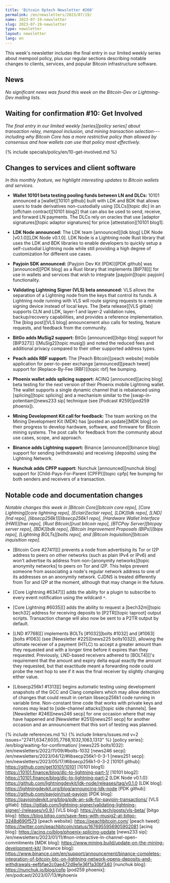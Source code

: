 ```yaml
---
title: 'Bitcoin Optech Newsletter #260'
permalink: /en/newsletters/2023/07/19/
name: 2023-07-19-newsletter
slug: 2023-07-19-newsletter
type: newsletter
layout: newsletter
lang: en
---
```

This week's newsletter includes the final entry in our limited weekly
series about mempool policy, plus our regular sections describing
notable changes to clients, services, and popular Bitcoin infrastructure
software.

## News

_No significant news was found this week on the Bitcoin-Dev or
Lightning-Dev mailing lists._

## Waiting for confirmation #10: Get Involved

_The final entry in our limited weekly [series][policy series] about
transaction relay, mempool inclusion, and mining transaction
selection---including why Bitcoin Core has a more restrictive policy
than allowed by consensus and how wallets can use that policy most
effectively._

{% include specials/policy/en/10-get-involved.md %}

## Changes to services and client software

*In this monthly feature, we highlight interesting updates to Bitcoin
wallets and services.*

- **Wallet 10101 beta testing pooling funds between LN and DLCs:**
  10101 announced a [wallet][10101 github] built with LDK and BDK that allows users to trade
  derivatives non-custodially using [DLCs][topic dlc] in an [offchain contract][10101 blog2]
  that can also be used to send, receive, and forward LN payments. The DLCs rely
  on oracles that use [adaptor signatures][topic adaptor signatures] for price
  [attestation][10101 blog1].

- **LDK Node announced:**
  The LDK team [announced][ldk blog] LDK Node [v0.1.0][LDK Node v0.1.0]. LDK Node is a
  Lightning node Rust library that uses the LDK and BDK libraries to enable developers
  to quickly setup a self-custodial Lightning node while still providing a high degree of
  customization for different use cases.

- **Payjoin SDK announced:**
  [Payjoin Dev Kit (PDK)][PDK github] was [announced][PDK blog] as a Rust
  library that implements [BIP78][] for use in wallets and services that wish to
  integrate [payjoin][topic payjoin] functionality.

- **Validating Lightning Signer (VLS) beta announced:**
  VLS allows the separation of a Lightning node from the keys that control its
  funds. A Lightning node running with VLS will route signing requests to a
  remote signing device instead of local keys. The [beta release][VLS gitlab]
  supports CLN and LDK, layer-1 and layer-2 validation rules, backup/recovery
  capabilities, and provides a reference implementation. The [blog
  post][VLS blog] announcement also calls for testing, feature requests, and feedback from the community.

- **BitGo adds MuSig2 support:**
  BitGo [announced][bitgo blog] support for [BIP327][] ([MuSig2][topic musig])
  and noted the reduced fees and additional privacy compared to their other
  supported address types.

- **Peach adds RBF support:**
  The [Peach Bitcoin][peach website] mobile application for peer-to-peer
  exchange [announced][peach tweet] support for [Replace-By-Fee (RBF)][topic rbf] fee bumping.

- **Phoenix wallet adds splicing support:**
  ACINQ [announced][acinq blog] beta testing for the next version of their
  Phoenix mobile Lightning wallet. The wallet supports a single dynamic channel
  that is rebalanced using [splicing][topic splicing] and
  a mechanism similar to the [swap-in-potentiam][news233 sip] technique (see
  [Podcast #259][pod259 phoenix]).

- **Mining Development Kit call for feedback:**
  The team working on the Mining Development Kit (MDK) has [posted an update][MDK blog] on their
  progress to develop hardware, software, and firmware for Bitcoin mining systems. The post
  calls for feedback from the community about use cases, scope, and approach.

- **Binance adds Lightning support:**
  Binance [announced][binance blog] support for sending (withdrawals) and
  receiving (deposits) using the Lightning Network.

- **Nunchuk adds CPFP support:**
  Nunchuk [announced][nunchuk blog] support for [Child-Pays-For-Parent
  (CPFP)][topic cpfp] fee bumping for both senders and receivers of a transaction.

## Notable code and documentation changes

*Notable changes this week in [Bitcoin Core][bitcoin core repo], [Core
Lightning][core lightning repo], [Eclair][eclair repo], [LDK][ldk repo],
[LND][lnd repo], [libsecp256k1][libsecp256k1 repo], [Hardware Wallet
Interface (HWI)][hwi repo], [Rust Bitcoin][rust bitcoin repo], [BTCPay
Server][btcpay server repo], [BDK][bdk repo], [Bitcoin Improvement
Proposals (BIPs)][bips repo], [Lightning BOLTs][bolts repo], and
[Bitcoin Inquisition][bitcoin inquisition repo].*

- [Bitcoin Core #27411][] prevents a node from advertising its Tor or
  I2P address to peers on other networks (such as plain IPv4 or IPv6)
  and won't advertise its address from non-[anonymity networks][topic
  anonymity networks] to peers on Tor and I2P.  This helps prevent
  someone from associating a node's regular network address to one of its
  addresses on an anonymity network.  CJDNS is treated differently from
  Tor and I2P at the moment, although that may change in the future.

- [Core Lightning #6347][] adds the ability for a plugin to subscribe to
  every event notification using the wildcard `*`.

- [Core Lightning #6035][] adds the ability to request a [bech32m][topic
  bech32] address for receiving deposits to [P2TR][topic taproot] output
  scripts.  Transaction change will also now be sent to a P2TR output by
  default.

- [LND #7768][] implements BOLTs [#1032][bolts #1032] and [#1063][bolts
  #1063] (see [Newsletter #225][news225 bolts1032]), allowing the
  ultimate receiver of a payment (HTLC) to accept a greater amount than
  they requested and with a longer time before it expires than they
  requested.  Previously, LND-based receivers adhered to [BOLT4][]'s
  requirement that the amount and expiry delta equal exactly the amount
  they requested, but that exactitude meant a forwarding node could
  probe the next hop to see if it was the final receiver by slightly
  changing either value.

- [Libsecp256k1 #1313][] begins automatic testing using development
  snapshots of the GCC and Clang compilers which may allow detection of
  changes that could result in certain libsecp256k1 code running in
  variable time.  Non-constant time code that works with private keys
  and nonces may lead to [side-channel attacks][topic
  side channels].  See [Newsletter #246][news246 secp] for one occasion
  where that may have happened and [Newsletter #251][news251 secp] for
  another occasion and an announcement that this sort of testing was
  planned.

{% include references.md %}
{% include linkers/issues.md v=2 issues="27411,6347,6035,7768,1032,1063,1313" %}
[policy series]: /en/blog/waiting-for-confirmation/
[news225 bolts1032]: /en/newsletters/2022/11/09/#bolts-1032
[news246 secp]: /en/newsletters/2023/04/12/#libsecp256k1-0-3-1
[news251 secp]: /en/newsletters/2023/05/17/#libsecp256k1-0-3-2
[10101 github]: https://github.com/get10101/10101
[10101 blog1]: https://10101.finance/blog/dlc-to-lightning-part-1/
[10101 blog2]: https://10101.finance/blog/dlc-to-lightning-part-2
[LDK Node v0.1.0]: https://github.com/lightningdevkit/ldk-node/releases/tag/v0.1.0
[LDK blog]: https://lightningdevkit.org/blog/announcing-ldk-node
[PDK github]: https://github.com/payjoin/rust-payjoin
[PDK blog]: https://payjoindevkit.org/blog/pdk-an-sdk-for-payjoin-transactions/
[VLS gitlab]: https://gitlab.com/lightning-signer/validating-lightning-signer/-/releases/v0.9.1
[VLS blog]: https://vls.tech/posts/vls-beta/
[bitgo blog]: https://blog.bitgo.com/save-fees-with-musig2-at-bitgo-3248d690f573
[peach website]: https://peachbitcoin.com/
[peach tweet]: https://twitter.com/peachbitcoin/status/1676955956905902081
[acinq blog]: https://acinq.co/blog/phoenix-splicing-update
[news233 sip]: /en/newsletters/2023/01/11/#non-interactive-ln-channel-open-commitments
[MDK blog]: https://www.mining.build/update-on-the-mining-development-kit/
[binance blog]: https://www.binance.com/en/support/announcement/binance-completes-integration-of-bitcoin-btc-on-lightning-network-opens-deposits-and-withdrawals-eefbfae2c0ae472d9e1e36f1a30bf340
[nunchuk blog]: https://nunchuk.io/blog/cpfp
[pod259 phoenix]: /en/podcast/2023/07/13/#phoenix
